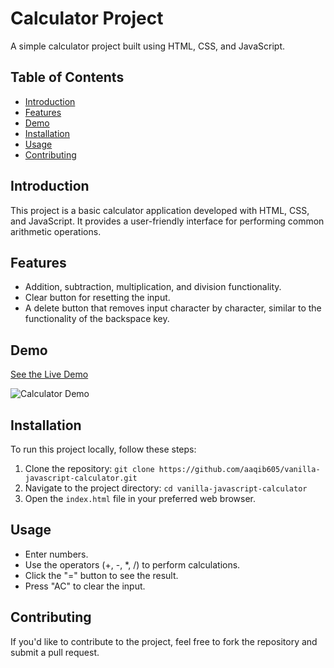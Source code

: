# Calculator Project

A simple calculator project built using HTML, CSS, and JavaScript.

## Table of Contents

- [Introduction](#introduction)
- [Features](#features)
- [Demo](#demo)
- [Installation](#installation)
- [Usage](#usage)
- [Contributing](#contributing)

## Introduction

This project is a basic calculator application developed with HTML, CSS, and JavaScript. It provides a user-friendly interface for performing common arithmetic operations.

## Features

- Addition, subtraction, multiplication, and division functionality.
- Clear button for resetting the input.
- A delete button that removes input character by character, similar to the functionality of the backspace key.

## Demo

[See the Live Demo](https://aaqib605.github.io/vanilla-javascript-calculator/) <!-- Add a link to your live demo if available -->

![Calculator Demo](https://i.imgur.com/bjgTkXH.png)

## Installation

To run this project locally, follow these steps:

1. Clone the repository: `git clone https://github.com/aaqib605/vanilla-javascript-calculator.git`
2. Navigate to the project directory: `cd vanilla-javascript-calculator`
3. Open the `index.html` file in your preferred web browser.

## Usage

- Enter numbers.
- Use the operators (+, -, \*, /) to perform calculations.
- Click the "=" button to see the result.
- Press "AC" to clear the input.

## Contributing

If you'd like to contribute to the project, feel free to fork the repository and submit a pull request.
